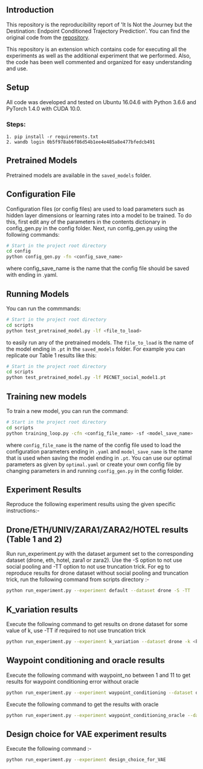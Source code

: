 ## Introduction 
This repository is the reproducibility report of 'It Is Not the Journey but the Destination: Endpoint Conditioned Trajectory Prediction'. You can find the original code from the [repository](https://github.com/HarshayuGirase/PECNet). 

This repository is an extension which contains code for executing all the experiments as well as the additional experiment that we performed. Also, the code has been well commented and organized for easy understanding and use.

## Setup
All code was developed and tested on Ubuntu 16.04.6 with Python 3.6.6 and PyTorch 1.4.0 with CUDA 10.0.

### Steps:
```
1. pip install -r requirements.txt
2. wandb login 0b5f978ab6f86d54b1ee4e485a8e477bfedcb491
```

## Pretrained Models
Pretrained models are available in the `saved_models` folder.

## Configuration File
Configuration files (or config files) are used to load parameters such as hidden layer dimensions or learning rates into a model to be trained. To do this, first edit any of the parameters in the contents dictionary in config_gen.py in the config folder. Next, run config_gen.py using the following commands:
```bash
# Start in the project root directory
cd config
python config_gen.py -fn <config_save_name>
```
where config_save_name is the name that the config file should be saved with ending in .yaml.

## Running Models
You can run the commmands:
```bash
# Start in the project root directory
cd scripts
python test_pretrained_model.py -lf <file_to_load>
```
to easily run any of the pretrained models. The `file_to_load` is the name of the model ending in `.pt` in the `saved_models` folder. For example you can replicate our Table 1 results like this:

```bash
# Start in the project root directory
cd scripts
python test_pretrained_model.py -lf PECNET_social_model1.pt
```

## Training new models
To train a new model, you can run the command:
```bash
# Start in the project root directory
cd scripts
python training_loop.py -cfn <config_file_name> -sf <model_save_name>
```
where `config_file_name` is the name of the config file used to load the configuration parameters ending in `.yaml` and `model_save_name` is the name that is used when saving the model ending in `.pt`. You can use our optimal parameters as given by `optimal.yaml` or create your own config file by changing parameters in and running `config_gen.py` in the config folder.

## Experiment Results
Reproduce the following experiment results using the given specific instructions:-

## Drone/ETH/UNIV/ZARA1/ZARA2/HOTEL results (Table 1 and 2)
Run run_experiment.py with the dataset argument set to the corresponding dataset (drone, eth, hotel, zara1 or zara2). Use the -S option to not use social pooling and -TT option to not use truncation trick. For eg to reproduce results for drone dataset without social pooling and truncation trick, run the following command from scripts directory :-
```bash
python run_experiment.py --experiment default --dataset drone -S -TT
```

## K_variation results
Execute the following command to get results on drone dataset for some value of k, use -TT if required to not use truncation trick
```bash
python run_experiment.py --experiment k_variation --dataset drone -k <k value> <-TT>
```

## Waypoint conditioning and oracle results
Execute the following command with waypoint_no between 1 and 11 to get results for waypoint conditioning error without oracle
```bash
python run_experiment.py --experiment waypoint_conditioning --dataset drone -n <Conditioned waypoint no.>
```
Execute the following command to get the results with oracle
```bash
python run_experiment.py --experiment waypoint_conditioning_oracle --dataset drone -n <Conditioned waypoint no.>
```

## Design choice for VAE experiment results
Execute the following command :-
```bash
python run_experiment.py --experiment design_choice_for_VAE
```
